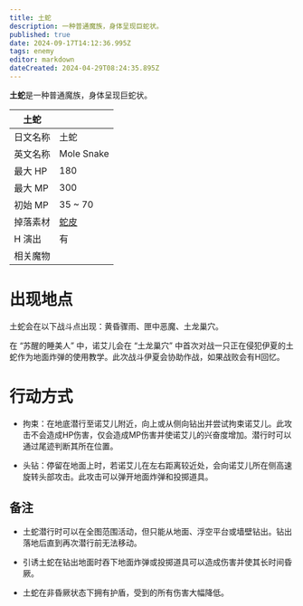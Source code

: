 ```yaml
---
title: 土蛇
description: 一种普通魔族，身体呈现巨蛇状。
published: true
date: 2024-09-17T14:12:36.995Z
tags: enemy
editor: markdown
dateCreated: 2024-04-29T08:24:35.895Z
---
```


**土蛇**是一种普通魔族，身体呈现巨蛇状。

<!-- 在这里放置图像 -->

| 土蛇 ||
| - | - |
| 日文名称 | <span lang="ja">土蛇</span> |
| 英文名称 | Mole Snake |
| 最大 HP | 180 |
| 最大 MP | 300 |
| 初始 MP | 35 ~ 70 |
| 掉落素材 | [蛇皮](/zh/item/snake-skin) |
| H 演出 | 有 |
| 相关魔物 |  |

# 出现地点

土蛇会在以下战斗点出现：黄昏骤雨、匣中恶魔、土龙巢穴。

在 “苏醒的睡美人” 中，诺艾儿会在 “土龙巢穴” 中首次对战一只正在侵犯伊夏的土蛇作为地面炸弹的使用教学。此次战斗伊夏会协助作战，如果战败会有H回忆。

# 行动方式

- 拘束：在地底潜行至诺艾儿附近，向上或从侧向钻出并尝试拘束诺艾儿。此攻击不会造成HP伤害，仅会造成MP伤害并使诺艾儿的兴奋度增加。潜行时可以通过尾迹判断其所在位置。

- 头钻：停留在地面上时，若诺艾儿在左右距离较近处，会向诺艾儿所在侧高速旋转头部攻击。此攻击可以弹开地面炸弹和投掷道具。

## 备注

- 土蛇潜行时可以在全图范围活动，但只能从地面、浮空平台或墙壁钻出。钻出落地后直到再次潜行前无法移动。

- 引诱土蛇在钻出地面时吞下地面炸弹或投掷道具可以造成伤害并使其长时间昏厥。

- 土蛇在非昏厥状态下拥有护盾，受到的所有伤害大幅降低。
